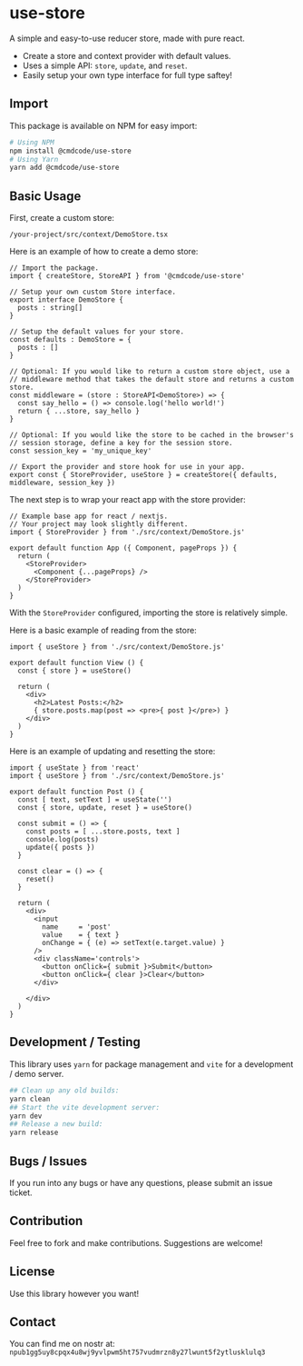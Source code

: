 # use-store

A simple and easy-to-use reducer store, made with pure react.

- Create a store and context provider with default values.
- Uses a simple API: `store`, `update`, and `reset`.
- Easily setup your own type interface for full type saftey!

## Import

This package is available on NPM for easy import:

```bash
# Using NPM
npm install @cmdcode/use-store
# Using Yarn
yarn add @cmdcode/use-store
```

## Basic Usage

First, create a custom store:

`/your-project/src/context/DemoStore.tsx`

Here is an example of how to create a demo store:

```tsx
// Import the package.
import { createStore, StoreAPI } from '@cmdcode/use-store'

// Setup your own custom Store interface.
export interface DemoStore {
  posts : string[]
}

// Setup the default values for your store.
const defaults : DemoStore = {
  posts : []
}

// Optional: If you would like to return a custom store object, use a
// middleware method that takes the default store and returns a custom store.
const middleware = (store : StoreAPI<DemoStore>) => {
  const say_hello = () => console.log('hello world!')
  return { ...store, say_hello }
}

// Optional: If you would like the store to be cached in the browser's 
// session storage, define a key for the session store.
const session_key = 'my_unique_key'

// Export the provider and store hook for use in your app.
export const { StoreProvider, useStore } = createStore({ defaults, middleware, session_key })
```

The next step is to wrap your react app with the store provider:

```tsx
// Example base app for react / nextjs.
// Your project may look slightly different.
import { StoreProvider } from './src/context/DemoStore.js'

export default function App ({ Component, pageProps }) {
  return (
    <StoreProvider>
      <Component {...pageProps} />
    </StoreProvider>
  )
}
```

With the `StoreProvider` configured, importing the store is relatively simple.

Here is a basic example of reading from the store:

```tsx
import { useStore } from './src/context/DemoStore.js'

export default function View () {
  const { store } = useStore()

  return (
    <div>
      <h2>Latest Posts:</h2>
      { store.posts.map(post => <pre>{ post }</pre>) }
    </div>
  )
}
```

Here is an example of updating and resetting the store:

```tsx
import { useState } from 'react'
import { useStore } from './src/context/DemoStore.js'

export default function Post () {
  const [ text, setText ] = useState('')
  const { store, update, reset } = useStore()

  const submit = () => {
    const posts = [ ...store.posts, text ]
    console.log(posts)
    update({ posts })
  }

  const clear = () => {
    reset()
  }

  return (
    <div>
      <input 
        name     = 'post' 
        value    = { text } 
        onChange = { (e) => setText(e.target.value) }
      />
      <div className='controls'>
        <button onClick={ submit }>Submit</button>
        <button onClick={ clear }>Clear</button>
      </div>
      
    </div>
  )
}
```

## Development / Testing

This library uses `yarn` for package management and `vite` for a development / demo server.

```bash
## Clean up any old builds:
yarn clean
## Start the vite development server:
yarn dev
## Release a new build:
yarn release
```

## Bugs / Issues

If you run into any bugs or have any questions, please submit an issue ticket.

## Contribution

Feel free to fork and make contributions. Suggestions are welcome!

## License

Use this library however you want!

## Contact

You can find me on nostr at: `npub1gg5uy8cpqx4u8wj9yvlpwm5ht757vudmrzn8y27lwunt5f2ytlusklulq3`
